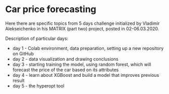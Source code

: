 # Car price forecasting

Here there are specific topics from 5 days challenge initialized by Vladimir Alekseichenko
in his MATRIX (part two) project, posted in 02-06.03.2020.

Description of particular days:

* day 1 - Colab environment, data preparation, setting up a new repository on GitHub
* day 2 - data visualization and drawing conclusions
* day 3 - starting training the model, using random forest, which will forecast the price of the car based on its attributes
* day 4 - learn about XGBoost and build a model that improves previous result
* day 5 - the hyperopt tool

